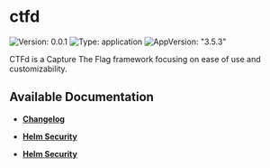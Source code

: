 # ctfd

![Version: 0.0.1](https://img.shields.io/badge/Version-0.0.1-informational?style=flat-square) ![Type: application](https://img.shields.io/badge/Type-application-informational?style=flat-square) ![AppVersion: "3.5.3"](https://img.shields.io/badge/AppVersion-"3.5.3"-informational?style=flat-square)

CTFd is a Capture The Flag framework focusing on ease of use and customizability.

## Available Documentation

- [**Changelog**](CHANGELOG)

- [**Helm Security**](container-security)

- [**Helm Security**](helm-security)

